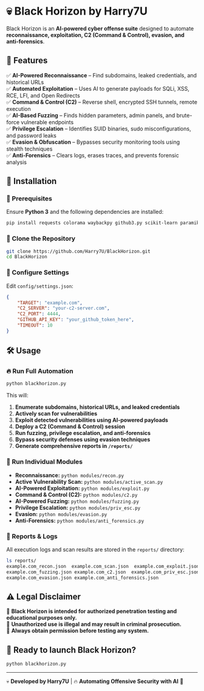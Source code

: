 # 💀 Black Horizon by Harry7U

Black Horizon is an **AI-powered cyber offense suite** designed to automate **reconnaissance, exploitation, C2 (Command & Control), evasion, and anti-forensics**.

## 🚀 Features
✅ **AI-Powered Reconnaissance** – Find subdomains, leaked credentials, and historical URLs  
✅ **Automated Exploitation** – Uses AI to generate payloads for SQLi, XSS, RCE, LFI, and Open Redirects  
✅ **Command & Control (C2)** – Reverse shell, encrypted SSH tunnels, remote execution  
✅ **AI-Based Fuzzing** – Finds hidden parameters, admin panels, and brute-force vulnerable endpoints  
✅ **Privilege Escalation** – Identifies SUID binaries, sudo misconfigurations, and password leaks  
✅ **Evasion & Obfuscation** – Bypasses security monitoring tools using stealth techniques  
✅ **Anti-Forensics** – Clears logs, erases traces, and prevents forensic analysis  

## 📂 Installation
### 🔹 Prerequisites
Ensure **Python 3** and the following dependencies are installed:
```bash
pip install requests colorama waybackpy github3.py scikit-learn paramiko pycryptodome wfuzz
```

### 🔹 Clone the Repository
```bash
git clone https://github.com/Harry7U/BlackHorizon.git
cd BlackHorizon
```

### 🔹 Configure Settings
Edit `config/settings.json`:
```json
{
    "TARGET": "example.com",
    "C2_SERVER": "your-c2-server.com",
    "C2_PORT": 4444,
    "GITHUB_API_KEY": "your_github_token_here",
    "TIMEOUT": 10
}
```

## 🛠 Usage

### 🔥 Run Full Automation
```bash
python blackhorizon.py
```
This will:
1. **Enumerate subdomains, historical URLs, and leaked credentials**
2. **Actively scan for vulnerabilities**
3. **Exploit detected vulnerabilities using AI-powered payloads**
4. **Deploy a C2 (Command & Control) session**
5. **Run fuzzing, privilege escalation, and anti-forensics**
6. **Bypass security defenses using evasion techniques**
7. **Generate comprehensive reports in `/reports/`**

### 📜 Run Individual Modules
- **Reconnaissance:** `python modules/recon.py`
- **Active Vulnerability Scan:** `python modules/active_scan.py`
- **AI-Powered Exploitation:** `python modules/exploit.py`
- **Command & Control (C2):** `python modules/c2.py`
- **AI-Powered Fuzzing:** `python modules/fuzzing.py`
- **Privilege Escalation:** `python modules/priv_esc.py`
- **Evasion:** `python modules/evasion.py`
- **Anti-Forensics:** `python modules/anti_forensics.py`

### 📜 Reports & Logs
All execution logs and scan results are stored in the `reports/` directory:
```bash
ls reports/
example.com_recon.json  example.com_scan.json  example.com_exploit.json
example.com_fuzzing.json example.com_c2.json  example.com_priv_esc.json
example.com_evasion.json example.com_anti_forensics.json
```

## ⚠️ Legal Disclaimer
🚨 **Black Horizon is intended for authorized penetration testing and educational purposes only.**  
🚨 **Unauthorized use is illegal and may result in criminal prosecution.**  
🚨 **Always obtain permission before testing any system.**  

## 🎯 Ready to launch Black Horizon?
```bash
python blackhorizon.py
```

---
💀 **Developed by Harry7U** | 🔥 **Automating Offensive Security with AI** 🚀
